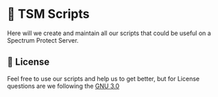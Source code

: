 # :robot: TSM Scripts
Here will we create and maintain all our scripts that could be useful on a Spectrum Protect Server.

## :scroll: License
Feel free to use our scripts and help us to get better, but for License questions are we following the [GNU 3.0](./LICENSE)
